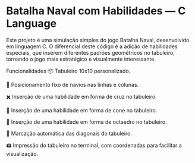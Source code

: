 # Batalha Naval com Habilidades — C Language
Este projeto é uma simulação simples do jogo Batalha Naval, desenvolvido em linguagem C.
O diferencial deste código é a adição de habilidades especiais, que inserem diferentes padrões geométricos no tabuleiro, tornando o jogo mais estratégico e visualmente interessante.

Funcionalidades
📦 Tabuleiro 10x10 personalizado.

🚢 Posicionamento fixo de navios nas linhas e colunas.

✖️ Inserção de uma habilidade em forma de cruz no tabuleiro.

🔺 Inserção de uma habilidade em forma de cone no tabuleiro.

💎 Inserção de uma habilidade em forma de octaedro no tabuleiro.

🔷 Marcação automática das diagonais do tabuleiro.

🖨️ Impressão do tabuleiro no terminal, com coordenadas para facilitar a visualização.
